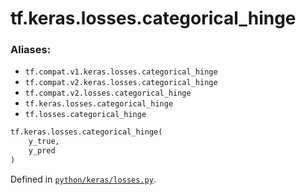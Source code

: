 <div itemscope itemtype="http://developers.google.com/ReferenceObject">
<meta itemprop="name" content="tf.keras.losses.categorical_hinge" />
<meta itemprop="path" content="Stable" />
</div>

# tf.keras.losses.categorical_hinge



### Aliases:

* `tf.compat.v1.keras.losses.categorical_hinge`
* `tf.compat.v2.keras.losses.categorical_hinge`
* `tf.compat.v2.losses.categorical_hinge`
* `tf.keras.losses.categorical_hinge`
* `tf.losses.categorical_hinge`

``` python
tf.keras.losses.categorical_hinge(
    y_true,
    y_pred
)
```



Defined in [`python/keras/losses.py`](/code/stable/tensorflow/python/keras/losses.py).

<!-- Placeholder for "Used in" -->
